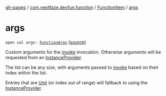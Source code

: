 [gh-pages](../../index.md) / [com.nextfaze.devfun.function](../index.md) / [FunctionItem](index.md) / [args](./args.md)

# args

`open val args: `[`FunctionArgs`](../-function-args.md) [(source)](https://github.com/NextFaze/dev-fun/tree/master/devfun-annotations/src/main/java/com/nextfaze/devfun/function/FunctionItems.kt#L55)

Custom arguments for the [invoke](invoke.md) invocation. Otherwise arguments will be requested from an [InstanceProvider](../../com.nextfaze.devfun.inject/-instance-provider/index.md).

The list can be any size, with arguments passed to [invoke](invoke.md) based on their index within the list.

Entries that are [Unit](https://kotlinlang.org/api/latest/jvm/stdlib/kotlin/-unit/index.html) (or index out of range) will fallback to using the [InstanceProvider](../../com.nextfaze.devfun.inject/-instance-provider/index.md).

